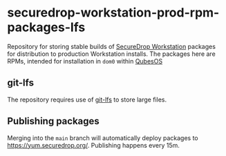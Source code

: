 # securedrop-workstation-prod-rpm-packages-lfs

Repository for storing stable builds of [SecureDrop Workstation](https://github.com/freedomofpress/securedrop-workstation)
packages for distribution to production Workstation installs. The packages here are RPMs, intended for installation
in `dom0` within [QubesOS](https://qubesos.org/)

## git-lfs

The repository requires use of [git-lfs](https://git-lfs.github.com/) to store large files.

## Publishing packages

Merging into the `main` branch will automatically deploy packages to
https://yum.securedrop.org/. Publishing happens every 15m.
